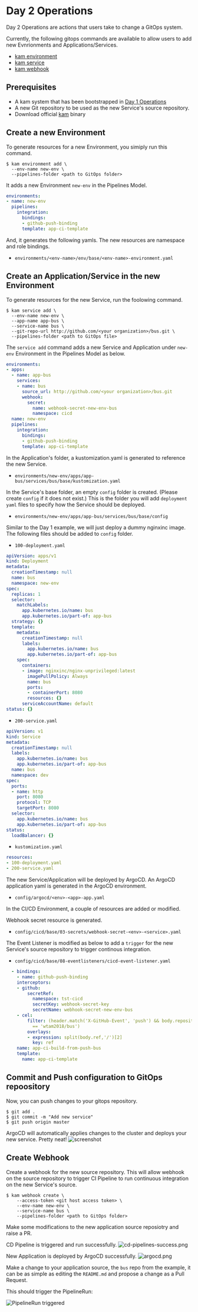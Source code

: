 # Day 2 Operations

Day 2 Operations are actions that users take to change a GitOps system.

Currently, the following gitops commands are available to allow users to add new
Evnrionments and Applications/Services.

* [kam environment](../../commands/environment)
* [kam service](../../commands/service)
* [kam webhook](../../commands/webhook)

## Prerequisites

* A kam system that has been bootstrapped in [Day 1 Operations](../day1)
* A new Git repository to be used as the new Service's source repository.
* Download official [kam](https://github.com/redhat-developer/kam/releases/latest) binary

## Create a new Environment

To generate resources for a new Environment, you simiply run this command.

```shell
$ kam environment add \
  --env-name new-env \
  --pipelines-folder <path to GitOps folder>
```

It adds a new Environment `new-env` in the Pipelines Model.

```yaml
environments:
- name: new-env
  pipelines:
    integration:
      bindings:
      - github-push-binding
      template: app-ci-template
```

And, it generates the following yamls.  The new resources are namespace and role bindings.

* `environments/<env-name>/env/base/<env-name>-environment.yaml`

## Create an Application/Service in the new Environment

To generate resources for the new Service, run the foolowing command.

```shell
$ kam service add \
  --env-name new-env \
  --app-name app-bus \
  --service-name bus \
  --git-repo-url http://github.com/<your organization>/bus.git \
  --pipelines-folder <path to GitOps file>
```


The `service add` command adds a new Service and Application under `new-env` Environment in the Pipelines Model as below.

```yaml
environments:
- apps:
  - name: app-bus
    services:
    - name: bus
      source_url: http://github.com/<your organization>/bus.git
      webhook:
        secret:
          name: webhook-secret-new-env-bus
          namespace: cicd
  name: new-env
  pipelines:
    integration:
      bindings:
      - github-push-binding
      template: app-ci-template
```

In the Application's folder, a kustomization.yaml is generated to reference the new Service.

* `environments/new-env/apps/app-bus/services/bus/base/kustomization.yaml`

In the Service's base folder, an empty `config` folder is created.   (Please create `config` if it does not exist.)  This is the folder you will add `deployment yaml` files to specify how the Service should be deployed.

* `environments/new-env/apps/app-bus/services/bus/base/config`

Similar to the Day 1 example, we will just deploy a dummy nginxinc image.  The following files should be added to `config` folder.

* `100-deployment.yaml`

```yaml
apiVersion: apps/v1
kind: Deployment
metadata:
  creationTimestamp: null
  name: bus
  namespace: new-env
spec:
  replicas: 1
  selector:
    matchLabels:
      app.kubernetes.io/name: bus
      app.kubernetes.io/part-of: app-bus
  strategy: {}
  template:
    metadata:
      creationTimestamp: null
      labels:
        app.kubernetes.io/name: bus
        app.kubernetes.io/part-of: app-bus
    spec:
      containers:
      - image: nginxinc/nginx-unprivileged:latest
        imagePullPolicy: Always
        name: bus
        ports:
        - containerPort: 8080
        resources: {}
      serviceAccountName: default
status: {}
```

* `200-service.yaml`
```yaml
apiVersion: v1
kind: Service
metadata:
  creationTimestamp: null
  labels:
    app.kubernetes.io/name: bus
    app.kubernetes.io/part-of: app-bus
  name: bus
  namespace: dev
spec:
  ports:
  - name: http
    port: 8080
    protocol: TCP
    targetPort: 8080
  selector:
    app.kubernetes.io/name: bus
    app.kubernetes.io/part-of: app-bus
status:
  loadBalancer: {}
```

* `kustomization.yaml`

```yaml
resources:
- 100-deployment.yaml
- 200-service.yaml
```

The new Service/Application will be deployed by ArgoCD.   An ArgoCD application yaml is generated in the ArgoCD environment.

* `config/argocd/<env>-<app>-app.yaml`

In the CI/CD Environment, a couple of resources are added or modified.

Webhook secret resource is generated.

* `config/cicd/base/03-secrets/webhook-secret-<env>-<service>.yaml`

The Event Listener is modified as below to add a `trigger` for the new Service's source repository to trigger continous integration.

* `config/cicd/base/08-eventlisteners/cicd-event-listener.yaml`

```yaml
  - bindings:
    - name: github-push-binding
    interceptors:
    - github:
        secretRef:
          namespace: tst-cicd
          secretKey: webhook-secret-key
          secretName: webhook-secret-new-env-bus
    - cel:
        filter: (header.match('X-GitHub-Event', 'push') && body.repository.full_name
          == 'wtam2018/bus')
        overlays:
        - expression: split(body.ref,'/')[2]
          key: ref
    name: app-ci-build-from-push-bus
    template:
      name: app-ci-template
```
## Commit and Push configuration to GitOps repoository

Now, you can push changes to your gitops repository. 

```shell
$ git add .
$ git commit -m "Add new service"
$ git push origin master
```
 ArgoCD will automatically applies changes to the cluster and deploys your new service.   Pretty neat!
![screenshot](img/argocd-refresh.png)

## Create Webhook

Create a webhook for the new source repository.   This will allow webhook on the source repository to trigger CI Pipeline to run continuous integration on the new Service's source.

```shell
$ kam webhook create \
    --access-token <git host access token> \
    --env-name new-env \
    --service-name bus \
    --pipelines-folder <path to GitOps folder>
```

Make some modifications to the new application source reposiotry and raise a PR.

CD Pipeline is triggered and run successfully.
![cd-pipelines-success.png](img/pipeline-success.png)

New Application is deployed by ArgoCD successfully.
![argocd.png](img/argocd.png)

Make a change to your application source, the `bus` repo from the example, it
can be as simple as editing the `README.md` and propose a change as a
Pull Request.

This should trigger the PipelineRun:

![PipelineRun triggered](img/app-ci-pipeline.png)
